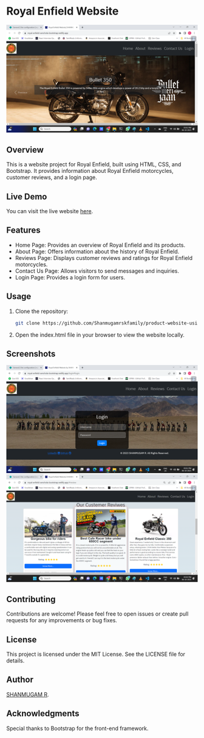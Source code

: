# Royal Enfield Website

![Website Preview](<https://github.com/Shanmugamrskfamily/product-website-using-bootstrap/blob/main/Assets/Screenshot%20(713).png>)

## Overview

This is a website project for Royal Enfield, built using HTML, CSS, and Bootstrap. It provides information about Royal Enfield motorcycles, customer reviews, and a login page.

## Live Demo

You can visit the live website [here](https://royal-enfield-senchola-bootstrap.netlify.app/).

## Features

- Home Page: Provides an overview of Royal Enfield and its products.
- About Page: Offers information about the history of Royal Enfield.
- Reviews Page: Displays customer reviews and ratings for Royal Enfield motorcycles.
- Contact Us Page: Allows visitors to send messages and inquiries.
- Login Page: Provides a login form for users.

## Usage

1. Clone the repository:

   ```bash
   git clone https://github.com/Shanmugamrskfamily/product-website-using-bootstrap.git
   ```

2. Open the index.html file in your browser to view the website locally.

## Screenshots

<img src="./Assets/Screenshot (714).png"/>
<br>
<img src="./Assets/Screenshot (715).png"/>

## Contributing

Contributions are welcome! Please feel free to open issues or create pull requests for any improvements or bug fixes.

## License

This project is licensed under the MIT License. See the LICENSE file for details.

## Author

[SHANMUGAM R](https://www.linkedin.com/in/shanmugamrskfamily/).

## Acknowledgments

Special thanks to Bootstrap for the front-end framework.
